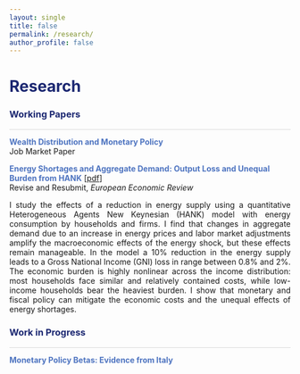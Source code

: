 ```yaml
---
layout: single
title: false
permalink: /research/
author_profile: false
---
```

<h1 style="color:rgb(27,39,113);">Research</h1> 

<h3 style="color:rgb(27,39,113);">Working Papers</h3> 

<hr style = "height:0.5px;border-width:0;color:gray;background-color:rgb(216,216,216)">

<span style="color:rgb(78,116,192);">**Wealth Distribution and Monetary Policy**</span> 
<br> 
Job Market Paper
<br>

<span style="color:rgb(78,116,192);">**Energy Shortages and Aggregate Demand: Output Loss and Unequal Burden from HANK**</span> [[pdf](/upload/wp/energy_hank.pdf)] <br> 
Revise and Resubmit, <em>European Economic Review</em> 
<br>
<div style="text-align: justify">I study the effects of a reduction in energy supply using a quantitative Heterogeneous Agents
New Keynesian (HANK) model with energy consumption by households and firms. I find that
changes in aggregate demand due to an increase in energy prices and labor market adjustments
amplify the macroeconomic effects of the energy shock, but these effects remain manageable.
In the model a 10% reduction in the energy supply leads to a Gross National Income (GNI) loss
in range between 0.8% and 2%. The economic burden is highly nonlinear across the income
distribution: most households face similar and relatively contained costs, while low-income
households bear the heaviest burden. I show that monetary and fiscal policy can mitigate the
economic costs and the unequal effects of energy shortages.
</div>

<h3 style="color:rgb(27,39,113);">Work in Progress</h3> 

<hr style = "height:0.5px;border-width:0;color:gray;background-color:rgb(216,216,216)">

<span style="color:rgb(78,116,192);">**Monetary Policy Betas: Evidence from Italy**</span><br> 
<br> 

  <br>
    <br>
      <br>
        <br>
          <br>
            <br>
              <br>
                <br>
                  <br>
                    <br>
